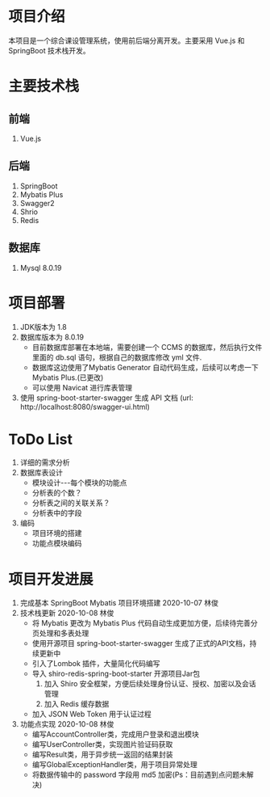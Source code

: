# 项目介绍
本项目是一个综合课设管理系统，使用前后端分离开发。主要采用 Vue.js 和 SpringBoot 技术栈开发。
# 主要技术栈
## 前端
1. Vue.js
## 后端
1. SpringBoot
2. Mybatis Plus
3. Swagger2
4. Shrio
5. Redis
## 数据库
1. Mysql 8.0.19
# 项目部署
1. JDK版本为 1.8
2. 数据库版本为 8.0.19 
    * 目前数据库部署在本地端，需要创建一个 CCMS 的数据库，然后执行文件里面的 db.sql 语句，根据自己的数据库修改 yml 文件.
    * 数据库这边使用了Mybatis Generator 自动代码生成，后续可以考虑一下Mybatis Plus.(已更改)
    * 可以使用 Navicat 进行库表管理
3. 使用 spring-boot-starter-swagger 生成 API 文档 (url: http://localhost:8080/swagger-ui.html)
# ToDo List
1. 详细的需求分析
2. 数据库表设计
    * 模块设计---每个模块的功能点
    * 分析表的个数？
    * 分析表之间的关联关系？
    * 分析表中的字段
3. 编码
    * 项目环境的搭建
    * 功能点模块编码
# 项目开发进展
1. 完成基本 SpringBoot Mybatis 项目环境搭建 2020-10-07 林俊
2. 技术栈更新                             2020-10-08 林俊
    * 将 Mybatis 更改为 Mybatis Plus 代码自动生成更加方便，后续待完善分页处理和多表处理
    * 使用开源项目 spring-boot-starter-swagger 生成了正式的API文档，持续更新中
    * 引入了Lombok 插件，大量简化代码编写
    * 导入 shiro-redis-spring-boot-starter 开源项目Jar包 
        1. 加入 Shiro 安全框架，方便后续处理身份认证、授权、加密以及会话管理
        2. 加入 Redis 缓存数据
    * 加入 JSON Web Token 用于认证过程
 3. 功能点实现                              2020-10-08 林俊
    * 编写AccountController类，完成用户登录和退出模块
    * 编写UserController类，实现图片验证码获取
    * 编写Result类，用于异步统一返回的结果封装  
    * 编写GlobalExceptionHandler类，用于项目异常处理
    * 将数据传输中的 password 字段用 md5 加密(Ps：目前遇到点问题未解决)